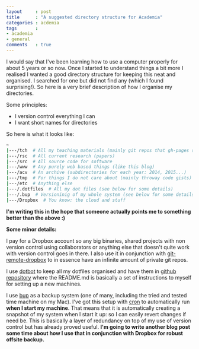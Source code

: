 ```yaml
---
layout     : post
title      : "A suggested directory structure for Academia"
categories : acdemia
tags       :
- academia
- general
comments   : true
---
```


I would say that I've been learning how to use a computer properly for about 5
years or so now. Once I started to understand things a bit more I realised I
wanted a good directory structure for keeping this neat and organised. I
searched for one but did not find any (which I found surprising!). So here is a
very brief description of how I organise my directories.

Some principles:

- I version control everything I can
- I want short names for directories

So here is what it looks like:

```bash
~
|---/tch  # All my teaching materials (mainly git repos that gh-pages serves)
|---/rsc  # All current research (papers)
|---/src  # All source code for software
|---/www  # Any purely web based things (like this blog)
|---/acv  # An archive (subdirectories for each year: 2014, 2015...)
|---/tmp  # For things I do not care about (mainly throway code gists)
|---/etc  # Anything else
|---/.dotfiles  # All my dot files (see below for some details)
|---/.bup  # Versioninig of my whole system (see below for some details)
|---/Dropbox  # You know: the cloud and stuff
```

**I'm writing this in the hope that someone actually points me to something better
than the above :)**

**Some minor details:**

I pay for a Dropbox account so any big binaries, shared projects with non
version control using collaborators or anything else that doesn't quite work
with version control goes in there. I also use it in conjunction with
[git-remote-dropbox](https://github.com/anishathalye/git-remote-dropbox) to in
essence have an infinite amount of private git repos.

I use [dotbot](https://github.com/anishathalye/dotbot) to keep all my dotfiles
organised and have them in [github
repository](https://github.com/drvinceknight/dotfiles) where the README.md is
basically a set of instructions to myself for setting up a new machines.

I use [bup](https://github.com/bup/bup) as a backup system (one of many,
including the tried and tested time machine on my Mac). I've got this setup with
[cron](https://en.wikipedia.org/wiki/Cron) to automatically run **when I start
my machine**. That means that it is automatically creating a snapshot of my
system when I start it up: so I can easily revert changes if need be. This is
basically a layer of redundancy on top of my use of version control but has
already proved useful.  **I'm going to write another blog post some time about
how I use that in conjunction with Dropbox for robust offsite backup.**
